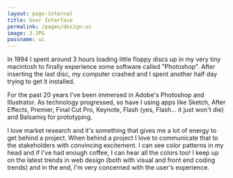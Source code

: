 ```yaml
---
layout: page-internal
title: User Interface
permalink: /pages/design-ui
image: 3.JPG
passname: ui
---
```

In 1994 I spent around 3 hours loading little floppy discs up in my very tiny macintosh to finally experience some software called "Photoshop".  After inserting the last disc, my computer crashed and I spent another half day trying to get it installed.  

For the past 20 years I've been immersed in Adobe's Photoshop and Illustrator.  As technology progressed, so have I using apps like Sketch, After Effects, Premier, Final Cut Pro, Keynote, Flash (yes, Flash... it just won't die) and Balsamiq for prototyping.

I love market research and it's something that gives me a lot of energy to get behind a project.  When behind a project I love to communicate that to the stakeholders with convincing excitement.  I can see color patterns in my head and if I've had enough coffee, I can hear all the colors too!  I keep up on the latest trends in web design (both with visual and front end coding trends) and in the end, I'm very concerned with the user's experience.
